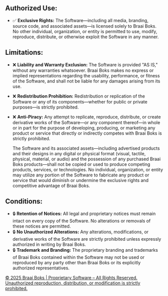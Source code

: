 ## Authorized Use:
- ✅ **Exclusive Rights:** The Software—including all media, branding, source code, and associated assets—is licensed solely to Braai Boks. No other individual, organization, or entity is permitted to use, modify, reproduce, distribute, or otherwise exploit the Software in any manner.

## Limitations:
- ❌ **Liability and Warranty Exclusion:** The Software is provided "AS IS," without any warranties whatsoever. Braai Boks makes no express or implied representations regarding the usability, performance, or fitness of the Software, and shall not be liable for any damages arising from its use.
- ❌ **Redistribution Prohibition:** Redistribution or replication of the Software or any of its components—whether for public or private purposes—is strictly prohibited.
- ❌ **Anti-Piracy:** Any attempt to replicate, reproduce, distribute, or create derivative works of the Software—or any component thereof—in whole or in part for the purpose of developing, producing, or marketing any product or service that directly or indirectly competes with Braai Boks is strictly prohibited.

  
  The Software and its associated assets—including advertised products and their designs in any digital or physical format                         (visual, tactile, physical, material, or audio) and the possession of any purchased Braai Boks products—shall not be                             copied or used to produce competing products, services, or technologies. No individual, organization, or entity may                              utilize any portion of the Software to fabricate any product or service that would diminish or undermine the exclusive                           rights and competitive advantage of Braai Boks.

## Conditions:
- 🔒 **Retention of Notices:** All legal and proprietary notices must remain intact on every copy of the Software. No alterations or removals of these notices are permitted.
- 🔒 **No Unauthorized Alterations:** Any alterations, modifications, or derivative works of the Software are strictly prohibited unless expressly authorized in writing by Braai Boks.
- 🔒 **Trademark and Branding:** The proprietary branding and trademarks of Braai Boks contained within the Software may not be used or reproduced by any party other than Braai Boks or its explicitly authorized representatives.

[© 2025 Braai Boks | Proprietary Software – All Rights Reserved. Unauthorized reproduction, distribution, or modification is strictly prohibited.](LICENSE.md "View License Agreement")
